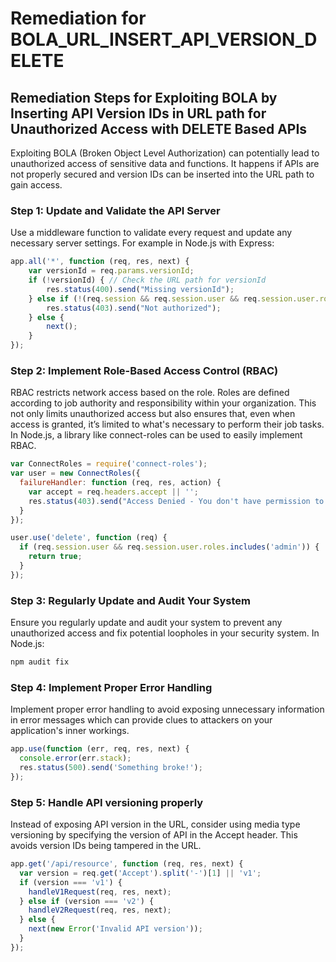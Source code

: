 # Remediation for BOLA_URL_INSERT_API_VERSION_DELETE

## Remediation Steps for Exploiting BOLA by Inserting API Version IDs in URL path for Unauthorized Access with DELETE Based APIs
Exploiting BOLA (Broken Object Level Authorization) can potentially lead to unauthorized access of sensitive data and functions. It happens if APIs are not properly secured and version IDs can be inserted into the URL path to gain access. 
### Step 1: Update and Validate the API Server
Use a middleware function to validate every request and update any necessary server settings. For example in Node.js with Express:
```javascript
app.all('*', function (req, res, next) {
    var versionId = req.params.versionId;
    if (!versionId) { // Check the URL path for versionId
        res.status(400).send("Missing versionId");
    } else if (!(req.session && req.session.user && req.session.user.roles.includes('admin'))) { // Check if the logged in user is an admin
        res.status(403).send("Not authorized");
    } else {
        next();
    }
});
```
### Step 2: Implement Role-Based Access Control (RBAC)
RBAC restricts network access based on the role. Roles are defined according to job authority and responsibility within your organization. This not only limits unauthorized access but also ensures that, even when access is granted, it’s limited to what's necessary to perform their job tasks. In Node.js, a library like connect-roles can be used to easily implement RBAC.
```javascript
var ConnectRoles = require('connect-roles');
var user = new ConnectRoles({
  failureHandler: function (req, res, action) {
    var accept = req.headers.accept || '';
    res.status(403).send("Access Denied - You don't have permission to: " + action);
  }
});

user.use('delete', function (req) {
  if (req.session.user && req.session.user.roles.includes('admin')) {
    return true;
  }
});
```
### Step 3: Regularly Update and Audit Your System
Ensure you regularly update and audit your system to prevent any unauthorized access and fix potential loopholes in your security system. In Node.js: 
```bash
npm audit fix
```
### Step 4: Implement Proper Error Handling
Implement proper error handling to avoid exposing unnecessary information in error messages which can provide clues to attackers on your application's inner workings.
```javascript
app.use(function (err, req, res, next) {
  console.error(err.stack);
  res.status(500).send('Something broke!');
});
```
### Step 5: Handle API versioning properly
Instead of exposing API version in the URL, consider using media type versioning by specifying the version of API in the Accept header. This avoids version IDs being tampered in the URL.
```javascript
app.get('/api/resource', function (req, res, next) {
  var version = req.get('Accept').split('-')[1] || 'v1';
  if (version === 'v1') {
    handleV1Request(req, res, next);
  } else if (version === 'v2') {
    handleV2Request(req, res, next);
  } else {
    next(new Error('Invalid API version'));
  }
});
```